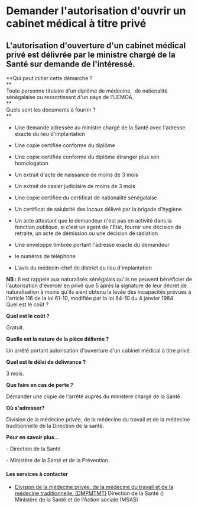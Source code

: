 # Demander l'autorisation d'ouvrir un cabinet médical à titre privé

L'autorisation d'ouverture d'un cabinet médical privé est délivrée par le ministre chargé de la Santé sur demande de l'intéressé.
---------------------------------------------------------------------------------------------------------------------------------

**Qui peut initier cette démarche ?  
**  
Toute personne titulaire d'un diplôme de médecine,  de nationalité sénégalaise ou ressortissant d'un pays de l'UEMOA.  
**  
Quels sont les documents à fournir ?  
**

*   Une demande adressée au ministre chargé de la Santé avec l'adresse exacte du lieu d'implantation  
    
*   Une copie certifiée conforme du diplôme
*   Une copie certifiée conforme du diplôme étranger plus son homologation  
    
*   Un extrait d'acte de naissance de moins de 3 mois  
    
*   Un extrait de casier judiciaire de moins de 3 mois  
    
*   Une copie certifiée du certificat de nationalité sénégalaise   
    
*   Un certificat de salubrité des locaux délivré par la brigade d'hygiène
*   Un acte attestant que le demandeur n'est pas en activité dans la fonction publique, si c'est un agent de l'Etat, fournir une décision de retraite, un acte de démission ou une décision de radiation  
    
*   Une enveloppe timbrée portant l'adresse exacte du demandeur
*   le numéros de téléphone
*   L'avis du médecin-chef de district du lieu d'implantation

**NB :** Il est rappelé aux naturalisés sénégalais qu'ils ne peuvent bénéficier de l'autorisation d'exercer en privé que 5 après la signature de leur décret de naturalisation à moins qu'ils aient obtenu la levée des incapacités prévues à l'article 116 de la loi 61-10, modifiée par la loi 84-10 du 4 janvier 1984  
Quel est le coût ?  
  
**Quel est le coût ?**  
  
Gratuit.  
  
**Quelle est la nature de la pièce délivrée ?**  
  
Un arrêté portant autorisation d'ouverture d'un cabinet médical à titre privé.  
  
  
**Quel est le délai de délivrance ?**  
  
3 mois.  

**Que faire en cas de perte ?**

Demander une copie de l'arrêté auprès du ministère chargé de la Santé.

**Où s'adresser?**

Division de la médecine privée, de la médecine du travail et de la médecine traditionnelle de la Direction de la santé.

**Pour en savoir plus...**  

\- Direction de la Santé  

\- Ministère de la Santé et de la Prévention.

#### Les services à contacter

*   [Division de la médecine privée, de la médecine du travail et de la médecine traditionnelle. (DMPMTMT)](../../../services/division-de-la-medecine-privee-de-la-medecine-du-travail-et-de-la-medecine-traditionnelle-dmpmtmt.md) Direction de la Santé ()  
    Ministère de la Santé et de l'Action sociale (MSAS)